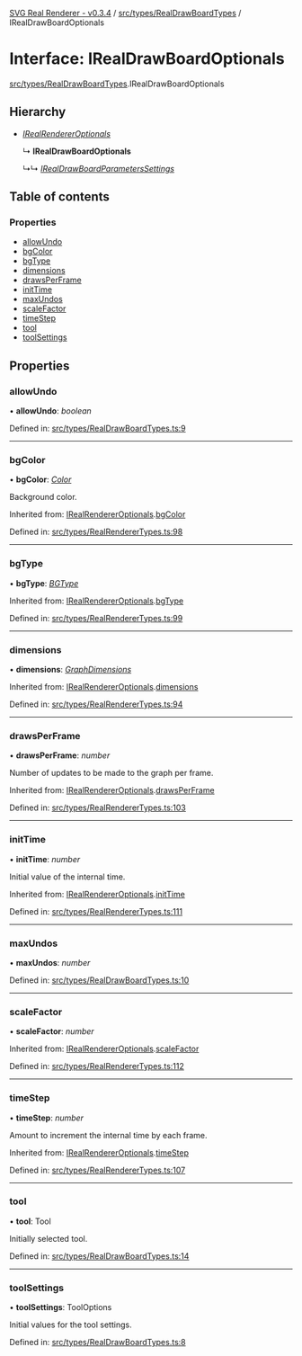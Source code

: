 [SVG Real Renderer - v0.3.4](../docs.md) / [src/types/RealDrawBoardTypes](../modules/src_types_realdrawboardtypes.md) / IRealDrawBoardOptionals

# Interface: IRealDrawBoardOptionals

[src/types/RealDrawBoardTypes](../modules/src_types_realdrawboardtypes.md).IRealDrawBoardOptionals

## Hierarchy

* [*IRealRendererOptionals*](src_types_realrenderertypes.irealrendereroptionals.md)

  ↳ **IRealDrawBoardOptionals**

  ↳↳ [*IRealDrawBoardParametersSettings*](src_types_realdrawboardtypes.irealdrawboardparameterssettings.md)

## Table of contents

### Properties

- [allowUndo](src_types_realdrawboardtypes.irealdrawboardoptionals.md#allowundo)
- [bgColor](src_types_realdrawboardtypes.irealdrawboardoptionals.md#bgcolor)
- [bgType](src_types_realdrawboardtypes.irealdrawboardoptionals.md#bgtype)
- [dimensions](src_types_realdrawboardtypes.irealdrawboardoptionals.md#dimensions)
- [drawsPerFrame](src_types_realdrawboardtypes.irealdrawboardoptionals.md#drawsperframe)
- [initTime](src_types_realdrawboardtypes.irealdrawboardoptionals.md#inittime)
- [maxUndos](src_types_realdrawboardtypes.irealdrawboardoptionals.md#maxundos)
- [scaleFactor](src_types_realdrawboardtypes.irealdrawboardoptionals.md#scalefactor)
- [timeStep](src_types_realdrawboardtypes.irealdrawboardoptionals.md#timestep)
- [tool](src_types_realdrawboardtypes.irealdrawboardoptionals.md#tool)
- [toolSettings](src_types_realdrawboardtypes.irealdrawboardoptionals.md#toolsettings)

## Properties

### allowUndo

• **allowUndo**: *boolean*

Defined in: [src/types/RealDrawBoardTypes.ts:9](https://github.com/HarshKhandeparkar/svg-real-renderer/blob/449f651/src/types/RealDrawBoardTypes.ts#L9)

___

### bgColor

• **bgColor**: [*Color*](../modules/src_types_realrenderertypes.md#color)

Background color.

Inherited from: [IRealRendererOptionals](src_types_realrenderertypes.irealrendereroptionals.md).[bgColor](src_types_realrenderertypes.irealrendereroptionals.md#bgcolor)

Defined in: [src/types/RealRendererTypes.ts:98](https://github.com/HarshKhandeparkar/svg-real-renderer/blob/449f651/src/types/RealRendererTypes.ts#L98)

___

### bgType

• **bgType**: [*BGType*](../modules/src_types_realrenderertypes.md#bgtype)

Inherited from: [IRealRendererOptionals](src_types_realrenderertypes.irealrendereroptionals.md).[bgType](src_types_realrenderertypes.irealrendereroptionals.md#bgtype)

Defined in: [src/types/RealRendererTypes.ts:99](https://github.com/HarshKhandeparkar/svg-real-renderer/blob/449f651/src/types/RealRendererTypes.ts#L99)

___

### dimensions

• **dimensions**: [*GraphDimensions*](../modules/src_types_realrenderertypes.md#graphdimensions)

Inherited from: [IRealRendererOptionals](src_types_realrenderertypes.irealrendereroptionals.md).[dimensions](src_types_realrenderertypes.irealrendereroptionals.md#dimensions)

Defined in: [src/types/RealRendererTypes.ts:94](https://github.com/HarshKhandeparkar/svg-real-renderer/blob/449f651/src/types/RealRendererTypes.ts#L94)

___

### drawsPerFrame

• **drawsPerFrame**: *number*

Number of updates to be made to the graph per frame.

Inherited from: [IRealRendererOptionals](src_types_realrenderertypes.irealrendereroptionals.md).[drawsPerFrame](src_types_realrenderertypes.irealrendereroptionals.md#drawsperframe)

Defined in: [src/types/RealRendererTypes.ts:103](https://github.com/HarshKhandeparkar/svg-real-renderer/blob/449f651/src/types/RealRendererTypes.ts#L103)

___

### initTime

• **initTime**: *number*

Initial value of the internal time.

Inherited from: [IRealRendererOptionals](src_types_realrenderertypes.irealrendereroptionals.md).[initTime](src_types_realrenderertypes.irealrendereroptionals.md#inittime)

Defined in: [src/types/RealRendererTypes.ts:111](https://github.com/HarshKhandeparkar/svg-real-renderer/blob/449f651/src/types/RealRendererTypes.ts#L111)

___

### maxUndos

• **maxUndos**: *number*

Defined in: [src/types/RealDrawBoardTypes.ts:10](https://github.com/HarshKhandeparkar/svg-real-renderer/blob/449f651/src/types/RealDrawBoardTypes.ts#L10)

___

### scaleFactor

• **scaleFactor**: *number*

Inherited from: [IRealRendererOptionals](src_types_realrenderertypes.irealrendereroptionals.md).[scaleFactor](src_types_realrenderertypes.irealrendereroptionals.md#scalefactor)

Defined in: [src/types/RealRendererTypes.ts:112](https://github.com/HarshKhandeparkar/svg-real-renderer/blob/449f651/src/types/RealRendererTypes.ts#L112)

___

### timeStep

• **timeStep**: *number*

Amount to increment the internal time by each frame.

Inherited from: [IRealRendererOptionals](src_types_realrenderertypes.irealrendereroptionals.md).[timeStep](src_types_realrenderertypes.irealrendereroptionals.md#timestep)

Defined in: [src/types/RealRendererTypes.ts:107](https://github.com/HarshKhandeparkar/svg-real-renderer/blob/449f651/src/types/RealRendererTypes.ts#L107)

___

### tool

• **tool**: Tool

Initially selected tool.

Defined in: [src/types/RealDrawBoardTypes.ts:14](https://github.com/HarshKhandeparkar/svg-real-renderer/blob/449f651/src/types/RealDrawBoardTypes.ts#L14)

___

### toolSettings

• **toolSettings**: ToolOptions

Initial values for the tool settings.

Defined in: [src/types/RealDrawBoardTypes.ts:8](https://github.com/HarshKhandeparkar/svg-real-renderer/blob/449f651/src/types/RealDrawBoardTypes.ts#L8)

